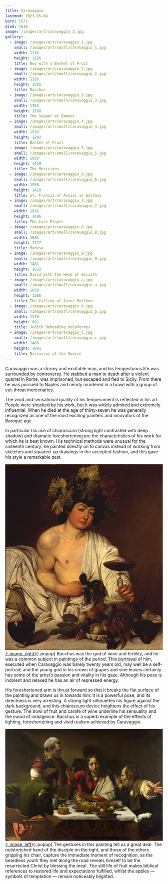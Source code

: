 ```yaml
---
title: Caravaggio
lastmod: 2023-05-04
born: 1571
died: 1610
image: /images/art/caravaggio_2.jpg
gallery:
  - image: /images/art/caravaggio_1.jpg
    small: /images/art/small/caravaggio_1.jpg
    width: 1116
    height: 1226
    title: Boy with a Basket of Fruit
  - image: /images/art/caravaggio_2.jpg
    small: /images/art/small/caravaggio_2.jpg
    width: 1326
    height: 1565
    title: Bacchus
  - image: /images/art/caravaggio_3.jpg
    small: /images/art/small/caravaggio_3.jpg
    width: 1784
    height: 1268
    title: The Supper at Emmaus
  - image: /images/art/caravaggio_4.jpg
    small: /images/art/small/caravaggio_4.jpg
    width: 1519
    height: 1202
    title: Basket of Fruit
  - image: /images/art/caravaggio_5.jpg
    small: /images/art/small/caravaggio_5.jpg
    width: 1918
    height: 1459
    title: The Musicians
  - image: /images/art/caravaggio_6.jpg
    small: /images/art/small/caravaggio_6.jpg
    width: 1958
    height: 1410
    title: St. Francis of Assisi in Ecstasy
  - image: /images/art/caravaggio_7.jpg
    small: /images/art/small/caravaggio_7.jpg
    width: 1916
    height: 1496
    title: The Lute Player
  - image: /images/art/caravaggio_8.jpg
    small: /images/art/small/caravaggio_8.jpg
    width: 1685
    height: 1727
    title: Medusa
  - image: /images/art/caravaggio_9.jpg
    small: /images/art/small/caravaggio_9.jpg
    width: 1481
    height: 1832
    title: David with the Head of Goliath
  - image: /images/art/caravaggio_a.jpg
    small: /images/art/small/caravaggio_a.jpg
    width: 1638
    height: 1566
    title: The Calling of Saint Matthew
  - image: /images/art/caravaggio_b.jpg
    small: /images/art/small/caravaggio_b.jpg
    width: 1216
    height: 902
    title: Judith Beheading Holofernes 
  - image: /images/art/caravaggio_c.jpg
    small: /images/art/small/caravaggio_c.jpg
    width: 1488
    height: 1801
    title: Narcissus at the Source
---
```


Caravaggio was a stormy and excitable man, and his tempestuous life was
surrounded by controversy. He stabbed a man to death after a violent quarrel in
Rome, was imprisoned, but escaped and fled to Sicily. From there he was pursued
to Naples and nearly murdered in a brawl with a group of cut-throat
mercenaries.

The vivid and sensational quality of his temperament is reflected in his art.
People were shocked by his work, but it was widely admired and extremely
influential.  When he died at the age of thirty-seven he was generally
recognized as one of the most exciting painters and innovators of the Baroque
age.

In particular his use of chiaroscuro (strong light contrasted with deep shadow)
and dramatic foreshortening are the characteristics of his work for which he is
best known. His technical methods were unusual for the sixteenth century: he
painted directly on to canvas instead of working from sketches and squared-up
drawings in the accepted fashion, and this gave his style a remarkable zest.

[![Bacchus](/images/art/caravaggio_2.jpg){:.image .right}](/images/art/caravaggio_2.jpg){:.popup}
Bacchus was the god of wine and fertility, and he was a common subject in
paintings of the period. This portrayal of him, executed when Caravaggio was
barely twenty years old, may well be a self-portrait; and the young god in his
crown of grapes and vine leaves certainly has some of the artist’s passion and
vitality in his gaze. Although his pose is indolent and relaxed he has an air
of repressed energy.

His foreshortened arm is thrust forward so that it breaks the flat surface of
the painting and draws us in towards him. It is a powerful pose, and its
directness is very arresting. A strong light silhouettes his figure against the
dark background, and this chiaroscuro device heightens the effect of his
gesture. The bowl of fruit and carafe of wine underline his sensuality and the
mood of indulgence. Bacchus is a superb example of the effects of lighting,
foreshortening and vivid realism achieved by Caravaggio.

[![The Supper at Emmaus](/images/art/caravaggio_3.jpg){:.image .left}](/images/art/caravaggio_3.jpg){:.popup}
The gestures in this painting tell us a great deal. The outstretched hand of
the disciple on the right, and those of the others gripping his chair, capture
the immediate moment of recognition, as the beardless youth they met along the
road reveals himself to be the resurrected Christ by blessing the meal. The
still life of fruit makes biblical references to restored life and expectations
fulfilled, whilst the apples &mdash; symbols of temptation &mdash; remain noticeably
blighted.
